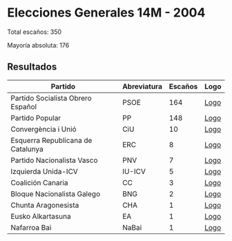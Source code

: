 # Elecciones Generales 14M - 2004

Total escaños: 350

Mayoría absoluta: 176

## Resultados

| Partido | Abreviatura | Escaños | Logo |
| - | - | - | - |
| Partido Socialista Obrero Español | PSOE | 164 | [Logo](https://github.com/playzzz/Pactos/blob/master/Logos/PSOE.jpg?raw=true)
| Partido Popular | PP | 148 | [Logo](https://github.com/playzzz/Pactos/blob/master/Logos/PP.jpg?raw=true)
| Convergència i Unió | CiU | 10 | [Logo](https://github.com/playzzz/Pactos/blob/master/Logos/CIU.jpg?raw=true)
| Esquerra Republicana de Catalunya | ERC | 8 | [Logo](https://github.com/playzzz/Pactos/blob/master/Logos/ERC.jpg?raw=true)
| Partido Nacionalista Vasco | PNV | 7 | [Logo](https://github.com/playzzz/Pactos/blob/master/Logos/PNV.jpg?raw=true)
| Izquierda Unida-ICV | IU-ICV | 5 | [Logo](https://github.com/playzzz/Pactos/blob/master/Logos/IU.jpg?raw=true)
| Coalición Canaria | CC | 3 | [Logo](https://github.com/playzzz/Pactos/blob/master/Logos/CC.jpg?raw=true)
| Bloque Nacionalista Galego | BNG | 2 | [Logo](https://github.com/playzzz/Pactos/blob/master/Logos/BNG.jpg?raw=true)
| Chunta Aragonesista | CHA | 1 | [Logo](https://github.com/playzzz/Pactos/blob/master/Logos/CHA.jpg?raw=true)
| Eusko Alkartasuna | EA | 1 | [Logo](https://github.com/playzzz/Pactos/blob/master/Logos/EA.jpg?raw=true)
| Nafarroa Bai | NaBai | 1 | [Logo](https://github.com/playzzz/Pactos/blob/master/Logos/NaBai.jpg?raw=true)
